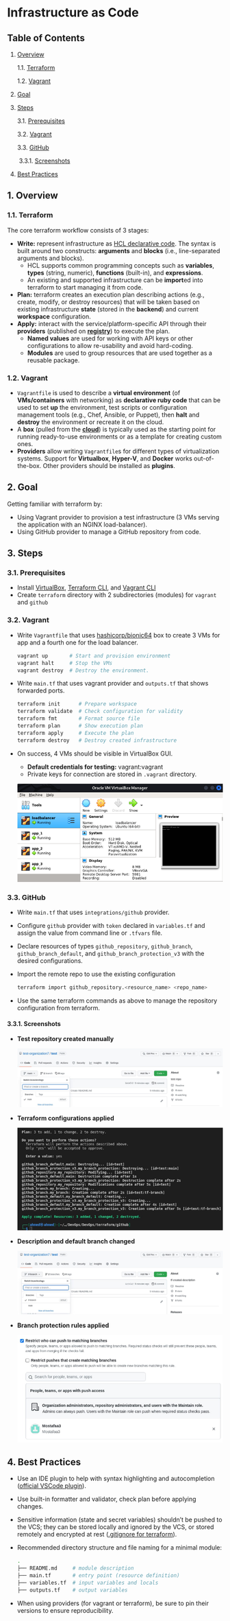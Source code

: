 # Infrastructure as Code

## Table of Contents

1. [Overview](#1.-Overview)

   1.1. [Terraform](#1.1.-Terraform)

   1.2. [Vagrant](#1.2.-Vagrant)

2. [Goal](#2.-Goal)

3. [Steps](#3.-Steps)

   3.1. [Prerequisites](#3.1.-Prerequisites)

   3.2. [Vagrant](#3.2.-Vagrant)

   3.3. [GitHub](#3.3-GitHub)

   ​	3.3.1. [Screenshots](#3.3.1.-Screenshots)

4. [Best Practices](#4.-Best-Practices)

## 1. Overview

### 1.1. Terraform

The core terraform workflow consists of 3 stages:

- **Write:** represent infrastructure as [HCL declarative code](https://www.terraform.io/language). The syntax is built around two constructs: **arguments** and **blocks** (i.e., line-separated arguments and blocks).
  - HCL supports common programming concepts such as **variables**, **types** (string, numeric), **functions** (built-in), and **expressions**.
  - An existing and supported infrastructure can be **import**ed into terraform to start managing it from code.
- **Plan:** terraform creates an execution plan describing actions (e.g., create, modify, or destroy resources) that will be taken based on existing infrastructure **state** (stored in the **backend**) and current **workspace** configuration.
- **Apply:** interact with the service/platform-specific API through their **providers** (published on [**registry**](https://registry.terraform.io/)) to execute the plan.
  - **Named values** are used for working with API keys or other configurations to allow re-usability and avoid hard-coding.
  - **Modules** are used to group resources that are used together as a reusable package. 


### 1.2. Vagrant

- `Vagrantfile` is used to describe a **virtual environment** (of **VMs/containers** with networking) as **declarative ruby code** that can be used to set **up** the environment, test scripts or configuration management tools (e.g., Chef, Ansible, or Puppet), then **halt** and **destroy** the environment or recreate it on the cloud.
- A **box** (pulled from the **[cloud](https://vagrantcloud.com/boxes/search)**) is typically used as the starting point for running ready-to-use environments or as a template for creating custom ones.
- **Providers** allow writing `Vagrantfile`s for different types of virtualization systems. Support for **Virtualbox**, **Hyper-V**, and **Docker** works out-of-the-box. Other providers should be installed as **plugins**.

## 2. Goal

Getting familiar with terraform by:

- Using Vagrant provider to provision a test infrastructure (3 VMs serving the application with an NGINX load-balancer).
- Using GitHub provider to manage a GitHub repository from code.

## 3. Steps

### 3.1. Prerequisites

- Install [VirtualBox](https://www.virtualbox.org/wiki/Downloads), [Terraform CLI](https://www.terraform.io/downloads), and [Vagrant CLI](https://www.vagrantup.com/downloads)
- Create `terraform` directory with 2 subdirectories (modules) for `vagrant` and `github`

### 3.2. Vagrant

- Write `Vagrantfile` that uses [hashicorp/bionic64](https://app.vagrantup.com/hashicorp/boxes/bionic64) box to create 3 VMs for app and a fourth one for the load balancer.
  
  ```bash
  vagrant up       # Start and provision environment
  vagrant halt     # Stop the VMs
  vagrant destroy  # Destroy the environment.
  ```

- Write `main.tf` that uses vagrant provider and `outputs.tf` that shows forwarded ports.
  
  ```bash
  terraform init      # Prepare workspace
  terraform validate  # Check configuration for validity
  terraform fmt       # Format source file
  terraform plan      # Show execution plan
  terraform apply     # Execute the plan
  terraform destroy   # Destroy created infrastructure
  ```
  
- On success, 4 VMs should be visible in VirtualBox GUI.
  
  - **Default credentials for testing:** vagrant:vagrant
  - Private keys for connection are stored in `.vagrant` directory.
  
  ![vagrant](images/vagrant.png)
  
  
  

### 3.3. GitHub

- Write `main.tf` that uses `integrations/github` provider.
- Configure `github` provider with `token` declared in `variables.tf` and assign the value from command line or `.tfvars` file.
- Declare resources of types `github_repository`, `github_branch`, `github_branch_default`, and `github_branch_protection_v3`  with the desired configurations.
- Import the remote repo to use the existing configuration
  
  ```bash
  terraform import github_repository.<resource_name> <repo_name>
  ```

- Use the same terraform commands as above to manage the repository configuration from terraform.

#### 3.3.1. Screenshots

- **Test repository created manually**

  ![gh-1](images/gh-1.png)

- **Terraform configurations applied**

  ![gh-2](images/gh-2.png)

- **Description and default branch changed**

  ![gh-3](images/gh-3.png)

- **Branch protection rules applied**

  ![gh-4](images/gh-4.png)

## 4. Best Practices

- Use an IDE plugin to help with syntax highlighting and autocompletion ([official VSCode plugin](https://marketplace.visualstudio.com/items?itemName=HashiCorp.terraform)).
- Use built-in formatter and validator, check plan before applying changes.
- Sensitive information (state and secret variables) shouldn’t be pushed to the VCS; they can be stored locally and ignored by the VCS, or stored remotely and encrypted at rest ([.gitignore for terraform](https://github.com/github/gitignore/blob/main/Terraform.gitignore)).
- Recommended directory structure and file naming for a minimal module:

  ```bash
  .
  ├── README.md     # module description
  ├── main.tf       # entry point (resource definition)
  ├── variables.tf  # input variables and locals
  ├── outputs.tf    # output variables
  ```

- When using providers (for vagrant or terraform), be sure to pin their versions to ensure reproducibility.
